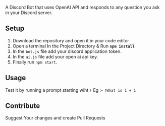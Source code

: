 A Discord Bot that uses OpenAI API and responds to any question you ask in your Discord server.

## Setup

1. Download the repository and open it in your code editor
2. Open a terminal In  the Project Directory & Run **`npm install`**
3. In the `bot.js` file add your discord application token.
4. In the `ai.js` file add your open ai api key.
5. Finally run `npm start`.

## Usage

Test it by running a prompt starting wiht `!` 
  Eg :- `!What is 1 + 1`

## Contribute
Suggest Your changes and create Pull Requests
